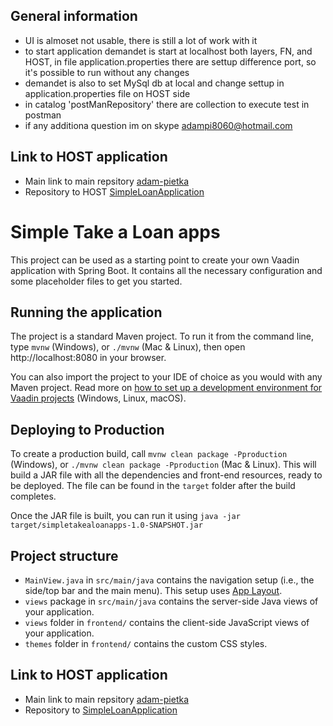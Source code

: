 ## General information
- UI is almoset not usable, there is still a lot of work with it
- to start application demandet is start at localhost both layers, FN, and HOST, in file application.properties there are settup difference port, so it's possible to run without any changes
- demandet is also to set MySql db at local and change settup in  application.properties file on HOST side
- in catalog 'postManRepository' there are collection to execute test in postman
- if any additiona question im on skype adampi8060@hotmail.com


## Link to HOST application

- Main link to main repsitory [adam-pietka](https://github.com/adam-pietka)
- Repository to HOST [SimpleLoanApplication](https://github.com/adam-pietka/TakeLoanApp)

# Simple Take a Loan apps

This project can be used as a starting point to create your own Vaadin application with Spring Boot.
It contains all the necessary configuration and some placeholder files to get you started.

## Running the application

The project is a standard Maven project. To run it from the command line,
type `mvnw` (Windows), or `./mvnw` (Mac & Linux), then open
http://localhost:8080 in your browser.

You can also import the project to your IDE of choice as you would with any
Maven project. Read more on [how to set up a development environment for
Vaadin projects](https://vaadin.com/docs/latest/guide/install) (Windows, Linux, macOS).

## Deploying to Production

To create a production build, call `mvnw clean package -Pproduction` (Windows),
or `./mvnw clean package -Pproduction` (Mac & Linux).
This will build a JAR file with all the dependencies and front-end resources,
ready to be deployed. The file can be found in the `target` folder after the build completes.

Once the JAR file is built, you can run it using
`java -jar target/simpletakealoanapps-1.0-SNAPSHOT.jar`

## Project structure

- `MainView.java` in `src/main/java` contains the navigation setup (i.e., the
  side/top bar and the main menu). This setup uses
  [App Layout](https://vaadin.com/components/vaadin-app-layout).
- `views` package in `src/main/java` contains the server-side Java views of your application.
- `views` folder in `frontend/` contains the client-side JavaScript views of your application.
- `themes` folder in `frontend/` contains the custom CSS styles.

## Link to HOST application

- Main link to main repsitory [adam-pietka](https://github.com/adam-pietka)
- Repository to [SimpleLoanApplication](https://github.com/adam-pietka/TakeLoanApp)


##

